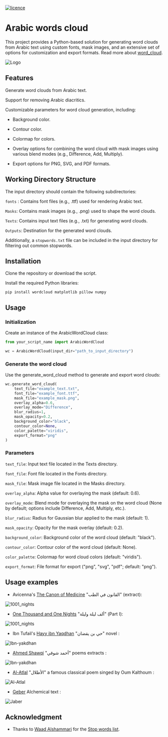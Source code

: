 [![licence](http://img.shields.io/badge/licence-MIT-blue.svg?style=flat)](https://github.com/amueller/word_cloud/blob/master/LICENSE)

Arabic words cloud
================

This project provides a Python-based solution for generating word clouds from Arabic text using custom fonts, mask images, and an extensive set of options for customization and export formats. Read more about [word_cloud](https://github.com/amueller/word_cloud).

![Logo](logo.png)

## Features

Generate word clouds from Arabic text.

Support for removing Arabic diacritics.

Customizable parameters for word cloud generation, including:

* Background color.

* Contour color.

* Colormap for colors.

* Overlay options for combining the word cloud with mask images using various blend modes (e.g., Difference, Add, Multiply).

* Export options for PNG, SVG, and PDF formats.

## Working Directory Structure

The input directory should contain the following subdirectories:

`fonts` : Contains font files (e.g., .ttf) used for rendering Arabic text.

`Masks`: Contains mask images (e.g., .png) used to shape the word clouds.

`Texts`: Contains input text files (e.g., .txt) for generating word clouds.

`Outputs`: Destination for the generated word clouds.

Additionally, a `stopwords.txt` file can be included in the input directory for filtering out common stopwords.

## Installation

Clone the repository or download the script.

Install the required Python libraries:
```
pip install wordcloud matplotlib pillow numpy
```


## Usage

### Initialization

Create an instance of the ArabicWordCloud class:

```Python
from your_script_name import ArabicWordCloud

wc = ArabicWordCloud(input_dir="path_to_input_directory")
```

### Generate the word cloud 

Use the generate_word_cloud method to generate and export word clouds:
```Python
wc.generate_word_cloud(
    text_file="example_text.txt",
    font_file="example_font.ttf",
    mask_file="example_mask.png",
    overlay_alpha=0.6,
    overlay_mode="Difference",
    blur_radius=1,
    mask_opacity=0.2,
    background_color="black",
    contour_color=None,
    color_palette="viridis",
    export_format="png"
)
```

### Parameters

`text_file`: Input text file located in the Texts directory.

`font_file`: Font file located in the Fonts directory.

`mask_file`: Mask image file located in the Masks directory.

`overlay_alpha`: Alpha value for overlaying the mask (default: 0.6).

`overlay_mode`: Blend mode for overlaying the mask on the word cloud (None by default; options include Difference, Add, Multiply, etc.).

`blur_radius`: Radius for Gaussian blur applied to the mask (default: 1).

`mask_opacity`: Opacity for the mask overlay (default: 0.2).

`background_color`: Background color of the word cloud (default: "black").

`contour_color`: Contour color of the word cloud (default: None).

`color_palette`: Colormap for word cloud colors (default: "viridis").

`export_format`: File format for export ("png", "svg", "pdf"; default: "png").


## Usage examples


* Avicenna's [The Canon of Medicine](https://en.wikipedia.org/wiki/The_Canon_of_Medicine) "القانون في الطب" (extract):

![1001_nights](Outputs/Avicenna_Canon_of_Medicine.png)

* [One Thousand and One Nights](https://en.wikipedia.org/wiki/One_Thousand_and_One_Nights) "ألف ليلة وليلة" (Part I):

![1001_nights](Outputs/1001_nights.png)

* Ibn Tufail's [Hayy ibn Yaqdhan](https://en.wikipedia.org/wiki/Hayy_ibn_Yaqdhan) "حي بن يقضان" novel :

![Ibn-yakdhan](Outputs/Ibn-yakdhan.png)

* [Ahmed Shawqi](https://en.wikipedia.org/wiki/Ahmed_Shawqi) "أحمد شوقي" poems extracts  :

![Ibn-yakdhan](Outputs/Ahmed_Shawqi_selected_poems_blended.png)

* [Al-Atlal](https://en.wikipedia.org/wiki/Al-Atlal) "الأطلال" a famous classical poem singed by Oum Kalthoum :

![Al-Atlal](Outputs/Al-Atlal_blended.png)

* [Geber](https://en.wikipedia.org/wiki/Jabir_ibn_Hayyan) Alchemical text :

![Jaber](Outputs/Jaber.png)


## Acknowledgment 

* Thanks to [Waad Alshammari](https://github.com/Waadtss)  for the [Stop words list](https://github.com/Waadtss/AraMed-arabic-stop-words).


